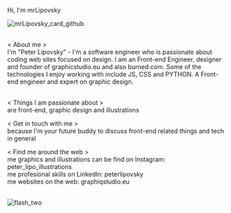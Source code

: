 Hi, I'm mrLipovsky 

![mrLipovsky_card_github](https://user-images.githubusercontent.com/90620664/210165566-09262313-fe58-419c-b742-0f9b94368667.png)


<br>
< About me >
<br>
I'm "Peter Lipovsky" - I'm a software engineer who is passionate about coding web sites focused on design. I am an Front-end Engineer, designer and founder of graphicstudio.eu and also burned.com. Some of the technologies I enjoy working with include JS, CSS and PYTHON. A Front-end engineer and expert on graphic design.
<br>
<br>

< Things I am passionate about ><br>
are front-end, graphic design and illustrations
<br>

< Get in touch with me ><br>
because I'm your future buddy to discuss front-end related things and tech in general
<br>

< Find me around the web ><br>
me graphics and illustrations can be find on Instagram: peter_lipo_illustrations<br>
me profesional skills on LinkedIn: peterlipovsky<br>
me websites on the web: graphiqstudio.eu<br>
<br>
  
![flash_two](https://user-images.githubusercontent.com/90620664/210165254-4e4be329-72a9-4eab-a593-95cd9d914078.png)
